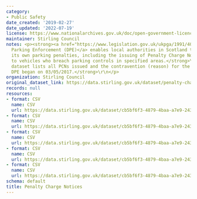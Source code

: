 ```yaml
---
category:
- Public Safety
date_created: '2019-02-27'
date_updated: '2022-07-19'
license: https://www.nationalarchives.gov.uk/doc/open-government-licence/version/3/
maintainer: Stirling Council
notes: <p><strong><a href="https://www.legislation.gov.uk/ukpga/1991/40/contents">Decriminalised
  Parking Enforcement (DPE)</a> enables local authorities in Scotland to administer
  its own parking penalties, including the issuing of Penalty Charge Notices (PCNs)
  to vehicles who breach parking controls in specified areas.</strong>\r\n\r\n<strong>This
  dataset lists all PCNs issued and the contravention (reason) for the issue since
  DPE began on 03/05/2017.</strong>\r\n</p>
organization: Stirling Council
original_dataset_link: https://data.stirling.gov.uk/dataset/penalty-charge-notices
records: null
resources:
- format: CSV
  name: CSV
  url: https://data.stirling.gov.uk/dataset/cb5bf6f3-4879-4baa-a7e9-243477d49aab/resource/4b8ca28d-25dc-4f90-a460-3a4ae6871712/download/20220406-parking-control-notices-01.04.2018-to-31.03.2019.csv
- format: CSV
  name: CSV
  url: https://data.stirling.gov.uk/dataset/cb5bf6f3-4879-4baa-a7e9-243477d49aab/resource/192d01ab-42f7-4d25-bff3-124844a95b97/download/20220406-parking-control-notices-01.04.2019-to-31.03.2020.csv
- format: CSV
  name: CSV
  url: https://data.stirling.gov.uk/dataset/cb5bf6f3-4879-4baa-a7e9-243477d49aab/resource/3c9bd3f3-344f-4221-8f50-543b3b502bbd/download/20220406-penalty-charge-notices-01.04.2020-to-31.03.2021.csv
- format: CSV
  name: CSV
  url: https://data.stirling.gov.uk/dataset/cb5bf6f3-4879-4baa-a7e9-243477d49aab/resource/07bae006-78d2-4ff7-8f1c-39861a29e744/download/20220406-penalty-charge-notices-01.04.2021-to-31.03.2022.csv
- format: CSV
  name: CSV
  url: https://data.stirling.gov.uk/dataset/cb5bf6f3-4879-4baa-a7e9-243477d49aab/resource/973707a2-d08c-4e38-a36e-4bad5f091491/download/20220406-parking-control-notices-03.05.2017-to-31.03.2018.csv
schema: default
title: Penalty Charge Notices
---
```

